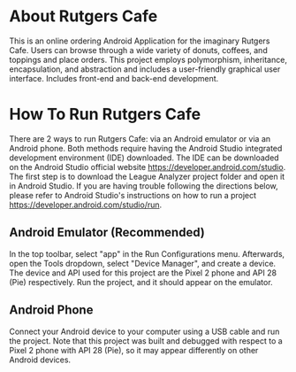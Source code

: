 # About Rutgers Cafe
This is an online ordering Android Application for the imaginary Rutgers Cafe. Users can browse through a wide variety of donuts, coffees, and toppings and place orders. This project employs polymorphism, inheritance, encapsulation, and abstraction and includes a user-friendly graphical user interface. Includes front-end and back-end development.
# How To Run Rutgers Cafe
There are 2 ways to run Rutgers Cafe: via an Android emulator or via an Android phone. Both methods require having the Android Studio integrated development environment (IDE) downloaded. The IDE can be downloaded on the Android Studio official website https://developer.android.com/studio. The first step is to download the League Analyzer project folder and open it in Android Studio. If you are having trouble following the directions below, please refer to Android Studio's instructions on how to run a project https://developer.android.com/studio/run.
## Android Emulator (Recommended)
In the top toolbar, select "app" in the Run Configurations menu. Afterwards, open the Tools dropdown, select "Device Manager", and create a device. The device and API used for this project are the Pixel 2 phone and API 28 (Pie) respectively. Run the project, and it should appear on the emulator.
## Android Phone
Connect your Android device to your computer using a USB cable and run the project. Note that this project was built and debugged with respect to a Pixel 2 phone with API 28 (Pie), so it may appear differently on other Android devices.
